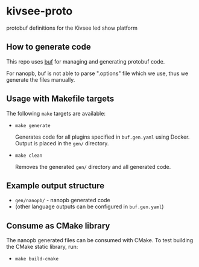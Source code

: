 # kivsee-proto

protobuf definitions for the Kivsee led show platform

## How to generate code

This repo uses [buf](https://buf.build/) for managing and generating protobuf code.

For nanopb, buf is not able to parse ".options" file which we use, thus we generate the files manually.

## Usage with Makefile targets

The following `make` targets are available:

- `make generate`

  Generates code for all plugins specified in `buf.gen.yaml` using Docker. Output is placed in the `gen/` directory.

- `make clean`

  Removes the generated `gen/` directory and all generated code.

## Example output structure

- `gen/nanopb/` - nanopb generated code
- (other language outputs can be configured in `buf.gen.yaml`)

## Consume as CMake library

The nanopb generated files can be consumed with CMake.
To test building the CMake static library, run:

- `make build-cmake`

